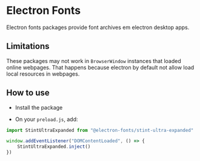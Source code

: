 # Electron Fonts

Electron fonts packages provide font archives em electron desktop apps.

## Limitations

These packages may not work in `BrowserWindow` instances that loaded online webpages. That happens because electron by default not allow load local resources in webpages.

## How to use

* Install the package

* On your `preload.js`, add:

```ts
import StintUltraExpanded from "@electron-fonts/stint-ultra-expanded"

window.addEventListener("DOMContentLoaded", () => {
    StintUltraExpanded.inject()
})
```